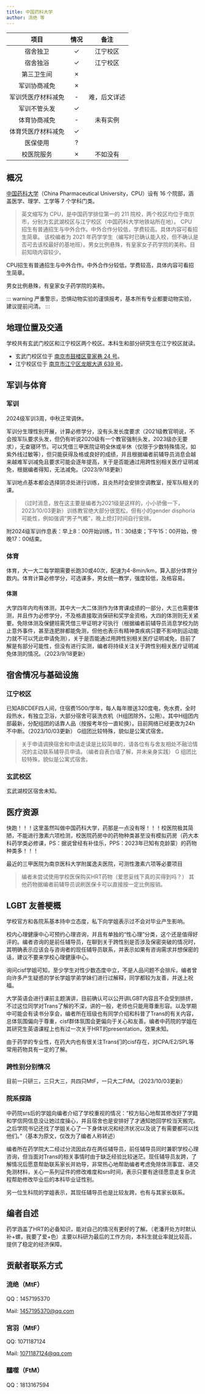 ```yaml
---
title: 中国药科大学
author: 流绝 等
---
```


|        项目        | 情况 |     备注     |
| :----------------: | :--: | :----------: |
|      宿舍独卫      |  ✓   |   江宁校区   |
|      宿舍独浴      |  ✓   |   江宁校区   |
|     第三卫生间     |  ✗   |              |
|    军训协商减免    |  ✗   |              |
| 军训凭医疗材料减免 |  -   | 难，后文详述 |
|    军训不管头发    |  ✓   |              |
|    体育协商减免    |  -   |   未有实例   |
| 体育凭医疗材料减免 |  ✓   |              |
|      医保使用      |  ?   |              |
|     校医院服务     |  ✗   |   不如没有   |

## 概况

[中国药科大学](https://www.cpu.edu.cn)（China Pharmaceutical University，CPU）设有 16 个院部，涵盖医学、理学、工学等 7 个学科门类。

> 英文缩写为 CPU，是中国药学排位第一的 211 院校，两个校区均位于南京市，分别为玄武湖校区与江宁校区（中国药科大学地铁站所在地）。
> CPU 招生有普通招生与中外合作。中外合作分较低，学费较高。具体内容可看招生简章。
> 该校编者为 2021 年药学学生（编写时已确认能入校，但不确认是否可去该校最好的基地班）。男女比例悬殊，有皇家女子药学院的美称。目前知晓内容较少。

CPU招生有普通招生与中外合作。中外合作分较低，学费较高，具体内容可看招生简章。

男女比例悬殊，有皇家女子药学院的美称。

::: warning
严重警示，恐惧动物实验的谨慎报考，基本所有专业都要动物实验，建议提前问清。
:::

## 地理位置及交通

学校共有玄武门校区和江宁校区两个校区。本科生和部分研究生在江宁校区就读。

- 玄武门校区位于 [南京市鼓楼区童家巷 24 号](https://amap.com/place/B00190BBVO)。
- 江宁校区位于 [南京市江宁区龙眠大道 639 号](https://amap.com/place/B00190AGPQ)。

## 军训与体育

### 军训

2024级军训3周，中秋正常调休。

军训分生理性别开展，计算必修学分，没有头发长度要求（2021级教官明说，不会按军队要求头发，但仍有听说2020级有一个教官强制头发，2023级亦无要求），无查寝环节。可以凭借三甲医院证明全休或半休（仅限于少数特殊情况，如紫外线过敏等），但只能获得及格或良好的成绩，并且根据编者前辅导员消息会越来越难军训减免且要求可能会逐年提高，关于是否能通过用跨性别相关医疗证明减免，根据编者得知，无法减免。（2023/9/18更新）

军训地点基本都会选择阴凉处进行训练，且炎热时会安排空调教室，授军队相关的课。

> （过时消息，放在这主要是编者为2021级是这样的，小小骄傲一下，2023/10/03更新）训练教官绝大部分很宽松，但有小的gender disphoria可能性，例如强调“男子气概”，晚上熄灯时间自行安排。

附2024级军训作息表：早上8：00开始训练，11：30结束；下午15：00开始，傍晚17：00结束。

### 体育

体育，大一大二每学期需要长跑30或40次，配速为4-8min/km，算入部分体育分数内。体育计算必修学分，可选课多，男女统一教学，强度较低，及格容易。

#### 体测

大学四年内均有体测，其中大一大二体测作为体育课成绩的一部分，大三也需要体测，并且作为必修学分，不及格直接取消保研和奖学金资格，大四的体测则无关紧要。免除体测及保健班需凭借三甲证明才可执行（根据编者前辅导员消息学校为防止意外事件，甚至连肥胖都能免测，但他也表示有精神类疾病只要不影响到运动能力就不可以凭此申请免测），关于是否能通过用跨性别相关医疗证明减免，目前了解是有部分可能性，但没有进行实测，编者将持续关注关于跨性别相关医疗证明减免体测的情况。（2023/9/18更新）

## 宿舍情况与基础设施

### 江宁校区

已知ABCDEF四人间，住宿费1500/学年，每人每年赠送320度电，免水费，全时段热水，有独立卫浴，大部分宿舍可装洗衣机（H组团除外，公用）。其中H组团内部最新，分配组团的话靠人品（按报考年份一直轮换）。目前网络已经更改为24h不中断。（2023/10/03更新）
G组团比较特殊，貌似是公寓式宿舍。

> 关于申请调换宿舍和申请走读是比较简单的，请各位有与舍友相处不融洽情况的主动联系辅导员申请。（编者自表白墙了解，并未亲身实践）
> G 组团比较特殊，貌似是公寓式宿舍。

### 玄武校区

玄武湖校区宿舍未知。

## 医疗资源

快跑！！！这里虽然叫做中国药科大学，药那是一点没有呀！！！校医院极其简陋，不能进行激素六项检测，校医院药房中的药物种类甚至没有模拟药房（药大本科药学类必修课，PS：据说曾经有补佳乐，PPS：2023年已知有克龄蒙）的药物种类多！！！

最近的三甲医院为南京医科大学附属逸夫医院，可测性激素六项等必要项目

> 编者未尝试使用学校医保购买HRT药物（爱思妥线下真的买得到吗？）
> 其他药物据编者前辅导员说刷医保卡可以直接按一定比例报销。

## LGBT 友善梗概

学校官方和各院系基本持中立态度，私下向学姐表示过不会对毕业产生影响。

校内心理健康中心可预约心理咨询，并且有单独的“性心理”分类，这个还是值得好评的。编者咨询的是前任辅导员，在聊到关于跨性别是否涉及保密突破的情况时，其明确表示应该会与咨询者的现任辅导员联系，并表示如果有咨询需求并想保密的话，建议不要来学校心理健康中心。

询问cisf学姐可知，至少学生对性少数态度中立，不是人品问题不会排斥。编者曾向许多产生疑惑的学长学姐学弟学妹们进行过解释，同学都较为友善，并送上祝福。

大学英语会进行课前主题演讲，目前确认可以公开讲LGBT内容且不会受到排挤，不过这位同学对Trans了解的不深，讲的一般，老师也只能用尊重形容。以及学期中可能会有读书分享会，编者所在班级也有同学介绍和科普了Trans的有关内容，总体氛围偏向于尊重，cisf群体氛围会更偏向于关心和友善。编者中药院的学姐在其研究生英语课程上也有过一次关于HRT的presentation，效果未知。

由于药学的专业性，在药大内也有很关注Trans们的cisf存在，对CPA/E2/SPL等常用药物具有一定的了解。

### 跨性别分别情况

目前一只研三，三只大三，共四只MtF，一只大二FtM。（2023/10/03更新）

### 院系探路

中药院srs后的学姐向编者介绍了学校重视的情况：“校方贴心地帮其修改好了学籍和学信网信息没让她过度操心，并且宿舍也是安排好了才通知她回学校当天搬完。之后学院书记还找了学姐关心了一下身体状况和经济状况以及说了有需要都可以找他们。”（基本为原文，仅改为了编者人称转述）

编者所在药学院大二经过分流因此存在两任辅导员，前任辅导员同时兼职学校心理咨询，但当面对Trans的相关事情时由于缺乏经验比较迷茫。现任辅导员友跨，了解情况后愿意帮助联系家长并劝导，非常热心地帮助编者考虑免除体测事宜、递交免测材料，关心一系列证件的修改难度和srs时间，表示只要有途径愿意走复杂流程帮助修改毕业后的本科毕业证性别。

另一位生科院的学姐表示，其现任辅导员也是比较友跨，也有与其家长联系。

## 编者自述

药学涵盖了HRT的必备知识，能对自己的情况有更好的了解。（老潘开处方时默认补+螺，我要了爱+色）主要以科研为最后的工作方向，本科生就业率就比较高，提供了稳定的经济保障。

## 贡献者联系方式

### 流绝（MtF）

QQ：1457195370

Mail: <1457195370@qq.com>

### 宫羽（MtF）

QQ: 1071187124

Mail: <1071187124@qq.com>

### 醽噬（FtM）

QQ：1813167594
